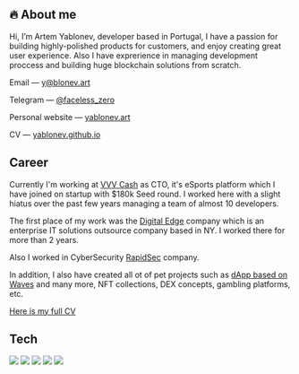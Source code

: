 ## 🔥 About me

Hi, I’m Artem Yablonev, developer based in Portugal, I have a passion for building highly-polished products for customers, and enjoy creating great user experience. Also I have exprerience in managing development proccess and building huge blockchain solutions from scratch.

Email — y@blonev.art

Telegram — [@faceless_zero](https://t.me/faceless_zero)

Personal website — [yablonev.art](https://yablonev.art)

CV — [yablonev.github.io](https://yablonev.github.io)

## Career

Currently I'm working at [VVV Cash](https://vvv.cash) as CTO, it's eSports platform which I have joined on startup with $180k Seed round. I worked here with a slight hiatus over the past few years managing a team of almost 10 developers.

The first place of my work was the [Digital Edge](https://digitaledge.com) company which is an enterprise IT solutions outsource company based in NY. I worked there for more than 2 years.

Also I worked in CyberSecurity [RapidSec](https://rapidsec.com) company.

In addition, I also have created all ot of pet projects such as [dApp based on Waves](https://waves.lucky-dapps.com/russian-roulette) and many more, NFT collections, DEX concepts, gambling platforms, etc.

[Here is my full CV](https://yablonev.github.io)

## Tech
![](https://img.shields.io/badge/OS-Mac_Os_Mojave-informational?style=flat&logo=apple&labelColor=303d50&logoColor=white&color=475a75)
![](https://img.shields.io/badge/Code-JavaScript-informational?style=flat&logo=javascript&labelColor=303d50&logoColor=white&color=475a75)
![](https://img.shields.io/badge/Shell-Bash-informational?style=flat&logo=gnu-bash&labelColor=303d50&logoColor=white&color=475a75)
![](https://img.shields.io/badge/Editor-VS_Code-informational?style=flat&logo=visual-studio-code&labelColor=303d50&logoColor=white&color=475a75)
![](https://img.shields.io/badge/Design-Photoshop-informational?style=flat&logo=Adobe-Photoshop&labelColor=303d50&logoColor=white&color=475a75)
